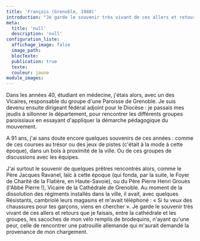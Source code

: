 ```yaml
---
title: 'François (Grenoble, 1940)'
introduction: "Je garde le souvenir très vivant de ces allers et retours que je faisais, entre la cathédrale et les groupes, les sacoches de mon vélo remplis de brodequins, n'ayant qu'une peur, celle de rencontrer une patrouille allemande..."
meta:
  title: 'null'
  description: 'null'
configuration_liste:
  affichage_image: false
  image_path:
  blocTexte:
  publication: true
  texte:
  couleur: jaune
module_images:
---
```



Dans les années 40, étudiant en médecine, j'étais alors, avec un des Vicaires, responsable du groupe d'une Paroisse de Grenoble. Je suis devenu ensuite dirigeant fédéral adjoint pour le Diocèse : je passais mes jeudis à sillonner le département, pour rencontrer les différents groupes paroissiaux en essayant d'appliquer la démarche pédagogique du mouvement.

A 91 ans, j'ai sans doute encore quelques souvenirs de ces années : comme de ces courses au trésor ou des jeux de pistes (c'était à la mode à cette époque), dans un bois à proximité de la ville. Ou de ces groupes de discussions avec les équipes.

J'ai surtout le souvenir de quelques prêtres rencontrés alors, comme le Père Jacques Ravanel, laïc à cette époque (qui fonda, par la suite, le Foyer de Charité de la Flatière, en Haute-Savoie), ou du Père Pierre Henri Grouès (l'Abbé Pierre !), Vicaire de la Cathédrale de Grenoble. Au moment de la dissolution des régiments installés dans la ville, il avait, avec quelques Résistants, cambriolé leurs magasins et m'avait téléphoné : « Si tu veux des chaussures pour tes garçons, viens en chercher ». Je garde le souvenir très vivant de ces allers et retours que je faisais, entre la cathédrale et les groupes, les sacoches de mon vélo remplis de brodequins, n'ayant qu'une peur, celle de rencontrer une patrouille allemande qui m'aurait demandé la provenance de mon chargement.